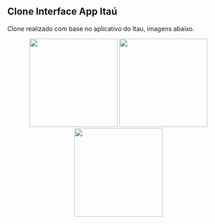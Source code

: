 <p><h2>Clone Interface App Itaú</h2></p>

Clone realizado com base no aplicativo do Itau, imagens abaixo.

<div align="center">
 <img src="https://user-images.githubusercontent.com/110869515/202570281-933ea860-6f77-4928-9a01-7f551d2db538.jpeg" width="200px"/>
<img src="https://user-images.githubusercontent.com/110869515/202570277-0da19efc-d67a-4e59-82be-da4a124a5034.jpeg" width="200px"/>
<img src="https://user-images.githubusercontent.com/110869515/202570272-cb930f4b-fd95-45aa-87f5-d61f014f833e.jpeg" width="200px"/>
 </div>

